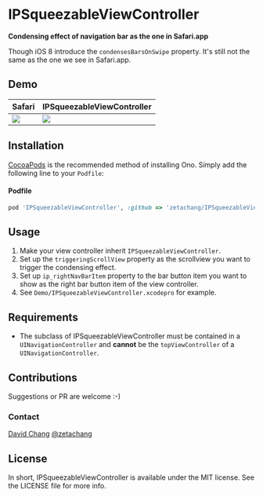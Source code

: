# IPSqueezableViewController 

**Condensing effect of navigation bar as the one in Safari.app**

Though iOS 8 introduce the `condensesBarsOnSwipe` property. It's still not the same as the one we see in Safari.app.

## Demo

| Safari        | IPSqueezableViewController  |
| ------------- | --------------------------- |
| ![](https://raw.githubusercontent.com/zetachang/IPSqueezableViewController/master/Demo/demo-safari.gif) | ![](https://raw.githubusercontent.com/zetachang/IPSqueezableViewController/master/Demo/demo.gif) |

## Installation

[CocoaPods](http://cocoapods.org) is the recommended method of installing Ono. Simply add the following line to your `Podfile`:

#### Podfile

```ruby
pod 'IPSqueezableViewController', :github => 'zetachang/IPSqueezableViewController'
```

## Usage

1. Make your view controller inherit `IPSqueezableViewController`.
2. Set up the `triggeringScrollView` property as the scrollview you want to trigger the condensing effect.
3. Set up `ip_rightNavBarItem` property to the bar button item you want to show as the right bar button item of the view controller.
4. See `Demo/IPSqueezableViewController.xcodepro` for example.

## Requirements

* The subclass of IPSqueezableViewController must be contained in a `UINavigationController` and **cannot** be the `topViewController` of a `UINavigationController`.

## Contributions

Suggestions or PR are welcome :-)

### Contact

[David Chang](http://github.com/zetachang)
[@zetachang](https://twitter.com/zetachang)

## License

In short, IPSqueezableViewController is available under the MIT license. See the LICENSE file for more info.
